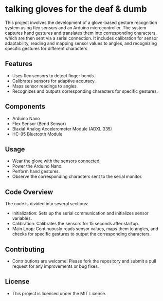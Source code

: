 # talking gloves for the deaf & dumb

This project involves the development of a glove-based gesture recognition system using flex sensors and an Arduino microcontroller. The system captures hand gestures and translates them into corresponding characters, which are then sent via a serial connection. It includes calibration for sensor adaptability, reading and mapping sensor values to angles, and recognizing specific gestures for different characters.

## Features
- Uses flex sensors to detect finger bends.
- Calibrates sensors for adaptive accuracy.
- Maps sensor readings to angles.
- Recognizes and outputs corresponding characters for specific gestures.

## Components
- Arduino Nano
- Flex Sensor (Bend Sensor)
- Biaxial Analog Accelerometer Module (ADXL 335)
- HC-05 Bluetooth Module

## Usage
- Wear the glove with the sensors connected.
- Power the Arduino Nano.
- Perform hand gestures.
- Observe the corresponding characters sent to the serial monitor.

## Code Overview
The code is divided into several sections:

- Initialization: Sets up the serial communication and initializes sensor variables.
- Calibration: Calibrates the sensors for 15 seconds after startup.
- Main Loop: Continuously reads sensor values, maps them to angles, and checks for specific gestures to output the corresponding characters.

## Contributing
- Contributions are welcome! Please fork the repository and submit a pull request for any improvements or bug fixes.

## License
- This project is licensed under the MIT License.
